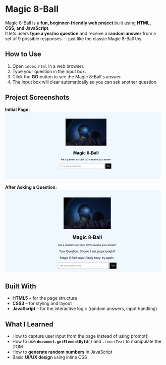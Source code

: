 # Magic 8-Ball

Magic 8-Ball is a **fun, beginner-friendly web project** built using **HTML, CSS, and JavaScript**.  
It lets users **type a yes/no question** and receive a **random answer** from a set of 9 possible responses — just like the classic Magic 8-Ball toy.

## How to Use

1. Open `index.html` in a web browser.  
2. Type your question in the input box.  
3. Click the **GO** button to see the Magic 8-Ball's answer.  
4. The input box will clear automatically so you can ask another question.  

## Project Screenshots

**Initial Page:**  
![Initial page of Magic 8-Ball showing input box and GO button](screenshot-start.png)

**After Asking a Question:**  
![Magic 8-Ball displaying a sample question and random answer](screenshot-answer.png)

## Built With

- **HTML5** – for the page structure  
- **CSS3** – for styling and layout  
- **JavaScript** – for the interactive logic (random answers, input handling)  

## What I Learned

- How to capture user input from the page instead of using prompt()
- How to use **`document.getElementById()`** and `.innerText` to manipulate the DOM  
- How to **generate random numbers** in JavaScript  
- Basic **UI/UX design** using inline CSS 
